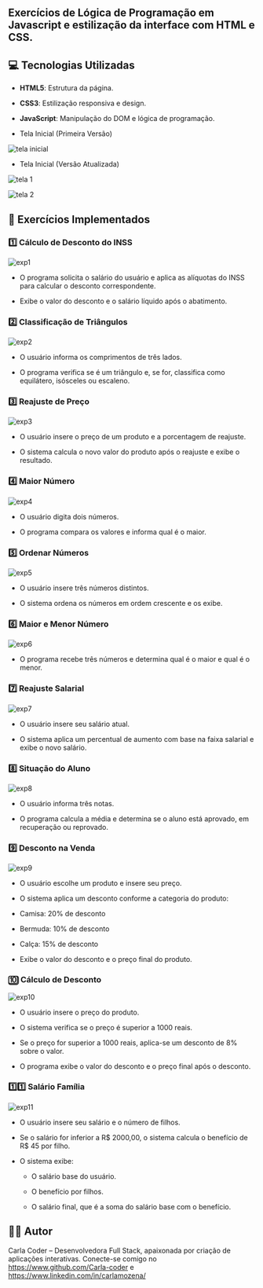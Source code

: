 
## Exercícios de Lógica de Programação em Javascript e estilização da interface com HTML e CSS.

## 💻 Tecnologias Utilizadas

- **HTML5**: Estrutura da página.

- **CSS3**: Estilização responsiva e design.

- **JavaScript**: Manipulação do DOM e lógica de programação.

- Tela Inicial (Primeira Versão)

![tela inicial](https://github.com/user-attachments/assets/6ce9f8c8-0916-4548-bdca-08b6166e51f6)

- Tela Inicial (Versão Atualizada)

![tela 1](https://github.com/user-attachments/assets/9d2b297c-dce8-4d9f-abb8-e3ed5108d078)

![tela 2](https://github.com/user-attachments/assets/4f4fdd83-70d6-4620-b71e-f3eac9a7f058)

## 📝 Exercícios Implementados

### 1️⃣ Cálculo de Desconto do INSS

![exp1](https://github.com/user-attachments/assets/633b253f-0df6-42f2-9dd5-9eaaed1a93e3)

- O programa solicita o salário do usuário e aplica as alíquotas do INSS para calcular o desconto correspondente.

- Exibe o valor do desconto e o salário líquido após o abatimento.

### 2️⃣ Classificação de Triângulos

![exp2](https://github.com/user-attachments/assets/68746df5-313a-4780-a736-660c215e8016)

- O usuário informa os comprimentos de três lados.

- O programa verifica se é um triângulo e, se for, classifica como equilátero, isósceles ou escaleno.

### 3️⃣ Reajuste de Preço

![exp3](https://github.com/user-attachments/assets/8df38067-f261-4b82-9011-a13fbcf90862)

- O usuário insere o preço de um produto e a porcentagem de reajuste.

- O sistema calcula o novo valor do produto após o reajuste e exibe o resultado.

### 4️⃣ Maior Número

![exp4](https://github.com/user-attachments/assets/1f07ae48-c78e-4105-af4d-ab90e3fdf7fe)

- O usuário digita dois números.

- O programa compara os valores e informa qual é o maior.

### 5️⃣ Ordenar Números

![exp5](https://github.com/user-attachments/assets/899bedf3-3749-42e8-8292-08aceca10c74)

- O usuário insere três números distintos.

- O sistema ordena os números em ordem crescente e os exibe.

### 6️⃣ Maior e Menor Número

![exp6](https://github.com/user-attachments/assets/596aecf6-9e41-4636-85d1-89ca810f4626)

- O programa recebe três números e determina qual é o maior e qual é o menor.

### 7️⃣ Reajuste Salarial

![exp7](https://github.com/user-attachments/assets/d59fe0bb-c2b8-45e0-a9cf-948c9d9bfef8)

- O usuário insere seu salário atual.

- O sistema aplica um percentual de aumento com base na faixa salarial e exibe o novo salário.

### 8️⃣ Situação do Aluno

![exp8](https://github.com/user-attachments/assets/1677ca27-4e57-4fcc-b0ff-0767e4a79b9f)

- O usuário informa três notas.

- O programa calcula a média e determina se o aluno está aprovado, em recuperação ou reprovado.

### 9️⃣ Desconto na Venda 

![exp9](https://github.com/user-attachments/assets/b8070cea-17af-4686-bcaa-c570d2fa0ce2)

- O usuário escolhe um produto e insere seu preço.

- O sistema aplica um desconto conforme a categoria do produto:

- Camisa: 20% de desconto

- Bermuda: 10% de desconto

- Calça: 15% de desconto

- Exibe o valor do desconto e o preço final do produto.

### 🔟 Cálculo de Desconto

![exp10](https://github.com/user-attachments/assets/e91fa392-0352-464b-b775-5cddfff5e02b)

- O usuário insere o preço do produto.

- O sistema verifica se o preço é superior a 1000 reais.

- Se o preço for superior a 1000 reais, aplica-se um desconto de 8% sobre o valor.

- O programa exibe o valor do desconto e o preço final após o desconto.

### 1️⃣1️⃣ Salário Família

![exp11](https://github.com/user-attachments/assets/8bfffdcb-edb4-4539-a56d-d8b551f06dc9)

- O usuário insere seu salário e o número de filhos.

- Se o salário for inferior a R$ 2000,00, o sistema calcula o benefício de R$ 45 por filho.

- O sistema exibe:

  - O salário base do usuário.

  - O benefício por filhos.

  - O salário final, que é a soma do salário base com o benefício.

## 👩‍💻 Autor

Carla Coder – Desenvolvedora Full Stack, apaixonada por criação de aplicações interativas. Conecte-se comigo no https://www.github.com/Carla-coder e https://www.linkedin.com/in/carlamozena/

